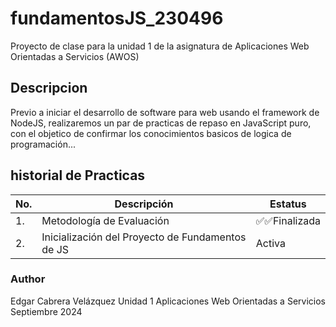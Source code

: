# fundamentosJS_230496
Proyecto de clase para la unidad 1 de la asignatura de Aplicaciones Web Orientadas a Servicios (AWOS)

## Descripcion 

Previo a iniciar el desarrollo de software para web usando el framework de
NodeJS, realizaremos un par de practicas de repaso en JavaScript puro, con
el objetico de confirmar los conocimientos basicos de logica de 
programación...

## historial de Practicas
|No.|Descripción|Estatus|
| --|--|--|
|1.|Metodología de Evaluación|✅✅Finalizada|
|2.|Inicialización del Proyecto de Fundamentos de JS| Activa|


### Author
Edgar Cabrera Velázquez
Unidad 1
Aplicaciones Web Orientadas a Servicios
Septiembre 2024
